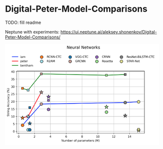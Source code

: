 # Digital-Peter-Model-Comparisons

TODO: fill readme

Neptune with experiments: https://ui.neptune.ai/aleksey.shonenkov/Digital-Peter-Model-Comparisons/

![](./pics/clovaai-v2.png)
